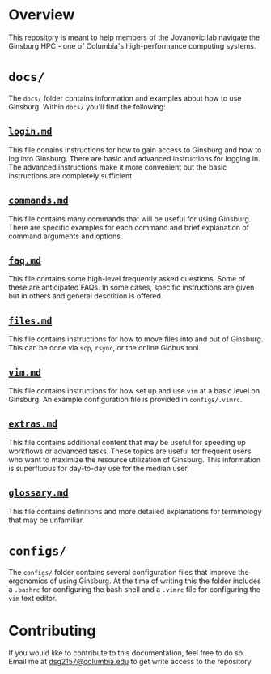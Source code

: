 # Overview

This repository is meant to help members of the Jovanovic lab navigate the Ginsburg HPC - one of Columbia's high-performance computing systems. 

# `docs/`

The `docs/` folder contains information and examples about how to use Ginsburg. Within `docs/` you'll find the following:

## [`login.md`](/docs/login.md)

This file conains instructions for how to gain access to Ginsburg and how to log into Ginsburg. There are basic and advanced instructions for logging in. The advanced instructions make it more convenient but the basic instructions are completely sufficient.

## [`commands.md`](/docs/commands.md)

This file contains many commands that will be useful for using Ginsburg. There are specific examples for each command and brief explanation of command arguments and options.

## [`faq.md`](/docs/faq.md)

This file contains some high-level frequently asked questions. Some of these are anticipated FAQs. In some cases, specific instructions are given but in others and general descrition is offered.

## [`files.md`](/docs/files.md)

This file contains instructions for how to move files into and out of Ginsburg. This can be done via `scp`, `rsync`, or the online Globus tool.

## [`vim.md`](/docs/vim.md)

This file contains instructions for how set up and use `vim` at a basic level on Ginsburg. An example configuration file is provided in `configs/.vimrc`.

## [`extras.md`](/docs/extras.md)

This file contains additional content that may be useful for speeding up workflows or advanced tasks. These topics are useful for frequent users who want to maximize the resource utilization of Ginsburg. This information is superfluous for day-to-day use for the median user.

## [`glossary.md`](/docs/glossary.md)

This file contains definitions and more detailed explanations for terminology that may be unfamiliar.

# `configs/`

The `configs/` folder contains several configuration files that improve the ergonomics of using Ginsburg. At the time of writing this the folder includes a `.bashrc` for configuring the bash shell and a `.vimrc` file for configuring the `vim` text editor.

# Contributing

If you would like to contribute to this documentation, feel free to do so. Email me at dsg2157@columbia.edu to get write access to the repository.
